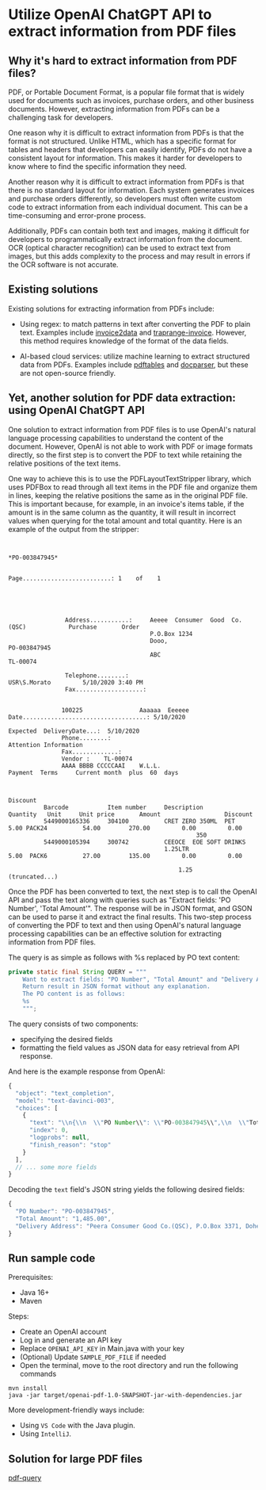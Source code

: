 # Utilize OpenAI ChatGPT API to extract information from PDF files

## Why it's hard to extract information from PDF files?
PDF, or Portable Document Format, is a popular file format that is widely used for documents such as invoices, purchase orders, and other business documents. However, extracting information from PDFs can be a challenging task for developers.

One reason why it is difficult to extract information from PDFs is that the format is not structured. Unlike HTML, which has a specific format for tables and headers that developers can easily identify, PDFs do not have a consistent layout for information. This makes it harder for developers to know where to find the specific information they need.

Another reason why it is difficult to extract information from PDFs is that there is no standard layout for information. Each system generates invoices and purchase orders differently, so developers must often write custom code to extract information from each individual document. This can be a time-consuming and error-prone process.

Additionally, PDFs can contain both text and images, making it difficult for developers to programmatically extract information from the document. OCR (optical character recognition) can be used to extract text from images, but this adds complexity to the process and may result in errors if the OCR software is not accurate.

## Existing solutions
Existing solutions for extracting information from PDFs include:

- Using regex: to match patterns in text after converting the PDF to plain text. Examples include [invoice2data](https://github.com/invoice-x/invoice2data) and [traprange-invoice](https://github.com/thoqbk/traprange/blob/master/_Docs/invoice/README.md). However, this method requires knowledge of the format of the data fields.

- AI-based cloud services: utilize machine learning to extract structured data from PDFs. Examples include [pdftables](https://pdftables.com/) and [docparser](https://docparser.com/), but these are not open-source friendly.

## Yet, another solution for PDF data extraction: using OpenAI ChatGPT API
One solution to extract information from PDF files is to use OpenAI's natural language processing capabilities to understand the content of the document. However, OpenAI is not able to work with PDF or image formats directly, so the first step is to convert the PDF to text while retaining the relative positions of the text items.

One way to achieve this is to use the PDFLayoutTextStripper library, which uses PDFBox to read through all text items in the PDF file and organize them in lines, keeping the relative positions the same as in the original PDF file. This is important because, for example, in an invoice's items table, if the amount is in the same column as the quantity, it will result in incorrect values when querying for the total amount and total quantity. Here is an example of the output from the stripper:
```
                       
                                                                                                *PO-003847945*                                           
                                                                                                                                                         
                                                                                      Page.........................: 1    of    1                        
                                                                                                                                                         
                                                                                                                                                         
                                                                                                                                                         
                                                                                                                                                         
                                                                                                                                                         
                Address...........:     Aeeee  Consumer  Good  Co.(QSC)            Purchase       Order                                                  
                                        P.O.Box 1234                                                                                                     
                                        Dooo,                                      PO-003847945                                                          
                                        ABC                                       TL-00074                                   
                                                                                                                                                         
                Telephone........:                                                 USR\S.Morato         5/10/2020 3:40 PM                                
                Fax...................:                                                                                                                  
                                                                                                                                                         
                                                                                                                                                         
               100225                Aaaaaa  Eeeeee                                 Date...................................: 5/10/2020                   
                                                                                    Expected  DeliveryDate...:  5/10/2020                                
               Phone........:                                                       Attention Information                                                
               Fax.............:                                                                                                                         
               Vendor :    TL-00074                                                                                                                      
               AAAA BBBB CCCCCAAI    W.L.L.                                         Payment  Terms     Current month  plus  60  days                     
                                                                                                                                                         
                                                                                                                                                         
                                                                                                                         Discount                        
          Barcode           Item number     Description                  Quantity   Unit     Unit price       Amount                  Discount           
          5449000165336     304100          CRET ZERO 350ML  PET             5.00 PACK24          54.00        270.00         0.00         0.00          
                                                     350                                                                                                 
          5449000105394     300742          CEEOCE  EOE SOFT DRINKS                                                                                      
                                            1.25LTR                          5.00  PACK6          27.00        135.00         0.00         0.00          
                                                                                                                                                         
                                                1.25                                                                                                                        
(truncated...)
```

Once the PDF has been converted to text, the next step is to call the OpenAI API and pass the text along with queries such as "Extract fields: 'PO Number', 'Total Amount'". The response will be in JSON format, and GSON can be used to parse it and extract the final results. This two-step process of converting the PDF to text and then using OpenAI's natural language processing capabilities can be an effective solution for extracting information from PDF files.

The query is as simple as follows with %s replaced by PO text content:
```java
private static final String QUERY = """
    Want to extract fields: "PO Number", "Total Amount" and "Delivery Address".
    Return result in JSON format without any explanation. 
    The PO content is as follows:
    %s
    """;
```

The query consists of two components:
- specifying the desired fields
- formatting the field values as JSON data for easy retrieval from API response.

And here is the example response from OpenAI:
```js
{
  "object": "text_completion",
  "model": "text-davinci-003",
  "choices": [
    {
      "text": "\\n{\\n  \\"PO Number\\": \\"PO-003847945\\",\\n  \\"Total Amount\\": \\"1,485.00\\",\\n  \\"Delivery Address\\": \\"Peera Consumer Good Co.(QSC), P.O.Box 3371, Dohe, QAT\\"\\n}",
      "index": 0,
      "logprobs": null,
      "finish_reason": "stop"
    }
  ],
  // ... some more fields
}
```

Decoding the `text` field's JSON string yields the following desired fields:
```js
{
  "PO Number": "PO-003847945",
  "Total Amount": "1,485.00",
  "Delivery Address": "Peera Consumer Good Co.(QSC), P.O.Box 3371, Dohe, QAT"
}
```

## Run sample code
Prerequisites:
- Java 16+
- Maven

Steps:
- Create an OpenAI account
- Log in and generate an API key
- Replace `OPENAI_API_KEY` in Main.java with your key
- (Optional) Update `SAMPLE_PDF_FILE` if needed
- Open the terminal, move to the root directory and run the following commands
```
mvn install
java -jar target/openai-pdf-1.0-SNAPSHOT-jar-with-dependencies.jar
```

More development-friendly ways include:
- Using `VS Code` with the Java plugin.
- Using `IntelliJ`.

## Solution for large PDF files
[pdf-query](https://github.com/thoqbk/pdf-query)

